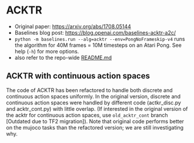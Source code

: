 # ACKTR

- Original paper: https://arxiv.org/abs/1708.05144
- Baselines blog post: https://blog.openai.com/baselines-acktr-a2c/
- `python -m baselines.run --alg=acktr --env=PongNoFrameskip-v4` runs the algorithm for 40M frames = 10M timesteps on an Atari Pong. See help (`-h`) for more options.
- also refer to the repo-wide [README.md](../../README.md#training-models)

## ACKTR with continuous action spaces
The code of ACKTR has been refactored to handle both discrete and continuous action spaces uniformly. In the original version, discrete and continuous action spaces were handled by different code (actkr_disc.py and acktr_cont.py) with little overlap. (If interested in the original version of the acktr for continuous action spaces, use `old_acktr_cont` branch [Outdated due to TF2 migration]). Note that original code performs better on the mujoco tasks than the refactored version; we are still investigating why.
